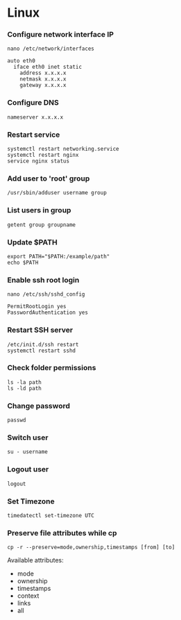 # Linux

### Configure network interface IP
`nano /etc/network/interfaces`

```
auto eth0
  iface eth0 inet static
    address x.x.x.x
    netmask x.x.x.x
    gateway x.x.x.x
```

### Configure DNS
```
nameserver x.x.x.x
```

### Restart service
`systemctl restart networking.service`\
`systemctl restart nginx`\
`service nginx status`

### Add user to 'root' group
`/usr/sbin/adduser username group`

### List users in group
`getent group groupname`

### Update $PATH
`export PATH="$PATH:/example/path"`\
`echo $PATH`

### Enable ssh root login
`nano /etc/ssh/sshd_config`

```
PermitRootLogin yes
PasswordAuthentication yes
```

### Restart SSH server
`/etc/init.d/ssh restart`\
`systemctl restart sshd`

### Check folder permissions
`ls -la path`\
`ls -ld path`

### Change password
`passwd`

### Switch user
`su - username`

### Logout user
`logout`

### Set Timezone
`timedatectl set-timezone UTC`

### Preserve file attributes while cp
`cp -r --preserve=mode,ownership,timestamps [from] [to]`

Available attributes:
- mode
- ownership
- timestamps
- context
- links
- all
